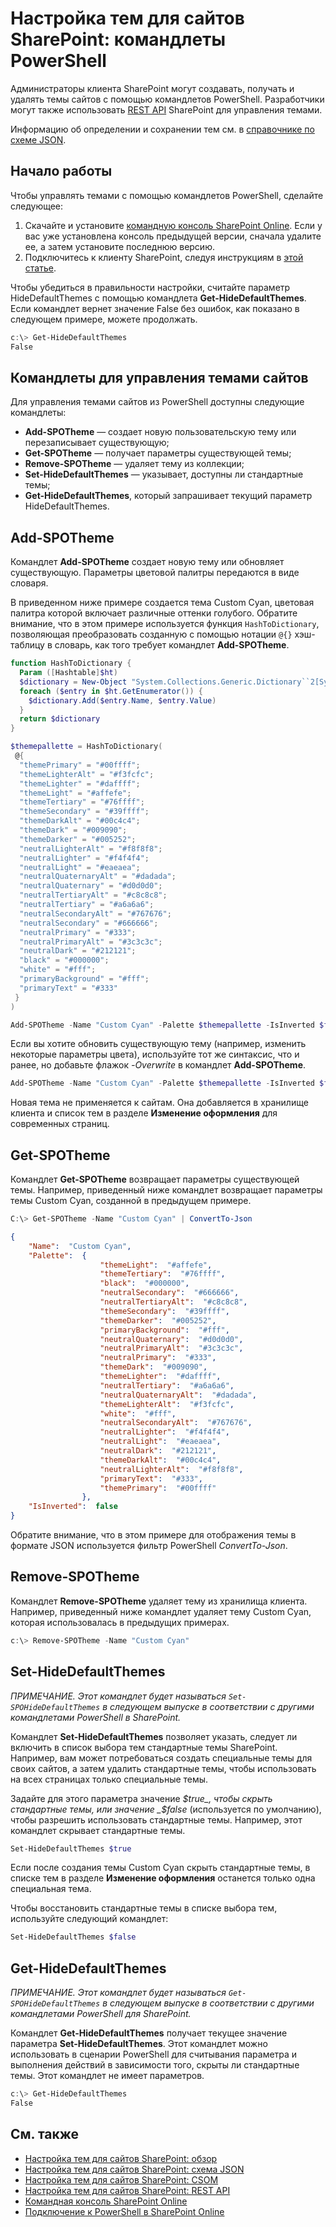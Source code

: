# <a name="sharepoint-site-theming-powershell-cmdlets"></a>Настройка тем для сайтов SharePoint: командлеты PowerShell

Администраторы клиента SharePoint могут создавать, получать и удалять темы сайтов с помощью командлетов PowerShell. Разработчики могут также использовать [REST API](sharepoint-site-theming-rest-api.md) SharePoint для управления темами.

Информацию об определении и сохранении тем см. в [справочнике по схеме JSON](sharepoint-site-theming-json-schema.md).

## <a name="getting-started"></a>Начало работы

Чтобы управлять темами с помощью командлетов PowerShell, сделайте следующее:

1. Скачайте и установите [командную консоль SharePoint Online](https://www.microsoft.com/en-us/download/details.aspx?id=35588). Если у вас уже установлена консоль предыдущей версии, сначала удалите ее, а затем установите последнюю версию.
2. Подключитесь к клиенту SharePoint, следуя инструкциям в [этой статье](https://technet.microsoft.com/ru-RU/library/fp161372.aspx).

Чтобы убедиться в правильности настройки, считайте параметр HideDefaultThemes с помощью командлета **Get-HideDefaultThemes**. Если командлет вернет значение False без ошибок, как показано в следующем примере, можете продолжать.

```powershell
c:\> Get-HideDefaultThemes
False
```
## <a name="site-theme-cmdlets"></a>Командлеты для управления темами сайтов

Для управления темами сайтов из PowerShell доступны следующие командлеты:

* **Add-SPOTheme** &mdash; создает новую пользовательскую тему или перезаписывает существующую;
* **Get-SPOTheme** &mdash; получает параметры существующей темы;
* **Remove-SPOTheme** &mdash; удаляет тему из коллекции;
* **Set-HideDefaultThemes** &mdash; указывает, доступны ли стандартные темы;
* **Get-HideDefaultThemes**, который запрашивает текущий параметр HideDefaultThemes.

## <a name="add-spotheme"></a>Add-SPOTheme

Командлет **Add-SPOTheme** создает новую тему или обновляет существующую. Параметры цветовой палитры передаются в виде словаря.

В приведенном ниже примере создается тема Custom Cyan, цветовая палитра которой включает различные оттенки голубого. Обратите внимание, что в этом примере используется функция ```HashToDictionary```, позволяющая преобразовать созданную с помощью нотации ```@{}``` хэш-таблицу в словарь, как того требует командлет **Add-SPOTheme**.

```powershell
function HashToDictionary {
  Param ([Hashtable]$ht)
  $dictionary = New-Object "System.Collections.Generic.Dictionary``2[System.String,System.String]"
  foreach ($entry in $ht.GetEnumerator()) {
    $dictionary.Add($entry.Name, $entry.Value)
  }
  return $dictionary
}

$themepallette = HashToDictionary(
 @{
  "themePrimary" = "#00ffff";
  "themeLighterAlt" = "#f3fcfc";
  "themeLighter" = "#daffff";
  "themeLight" = "#affefe";
  "themeTertiary" = "#76ffff";
  "themeSecondary" = "#39ffff";
  "themeDarkAlt" = "#00c4c4";
  "themeDark" = "#009090";
  "themeDarker" = "#005252";
  "neutralLighterAlt" = "#f8f8f8";
  "neutralLighter" = "#f4f4f4";
  "neutralLight" = "#eaeaea";
  "neutralQuaternaryAlt" = "#dadada";
  "neutralQuaternary" = "#d0d0d0";
  "neutralTertiaryAlt" = "#c8c8c8";
  "neutralTertiary" = "#a6a6a6";
  "neutralSecondaryAlt" = "#767676";
  "neutralSecondary" = "#666666";
  "neutralPrimary" = "#333";
  "neutralPrimaryAlt" = "#3c3c3c";
  "neutralDark" = "#212121";
  "black" = "#000000";
  "white" = "#fff";
  "primaryBackground" = "#fff";
  "primaryText" = "#333"
 }
)

Add-SPOTheme -Name "Custom Cyan" -Palette $themepallette -IsInverted $false
```
Если вы хотите обновить существующую тему (например, изменить некоторые параметры цвета), используйте тот же синтаксис, что и ранее, но добавьте флажок *-Overwrite* в командлет **Add-SPOTheme**.

```powershell
Add-SPOTheme -Name "Custom Cyan" -Palette $themepallette -IsInverted $false -Overwrite
```
Новая тема не применяется к сайтам. Она добавляется в хранилище клиента и список тем в разделе **Изменение оформления** для современных страниц.

## <a name="get-spotheme"></a>Get-SPOTheme

Командлет **Get-SPOTheme** возвращает параметры существующей темы. Например, приведенный ниже командлет возвращает параметры темы Custom Cyan, созданной в предыдущем примере.

```powershell
C:\> Get-SPOTheme -Name "Custom Cyan" | ConvertTo-Json
```
```json
{
    "Name":  "Custom Cyan",
    "Palette":  {
                    "themeLight":  "#affefe",
                    "themeTertiary":  "#76ffff",
                    "black":  "#000000",
                    "neutralSecondary":  "#666666",
                    "neutralTertiaryAlt":  "#c8c8c8",
                    "themeSecondary":  "#39ffff",
                    "themeDarker":  "#005252",
                    "primaryBackground":  "#fff",
                    "neutralQuaternary":  "#d0d0d0",
                    "neutralPrimaryAlt":  "#3c3c3c",
                    "neutralPrimary":  "#333",
                    "themeDark":  "#009090",
                    "themeLighter":  "#daffff",
                    "neutralTertiary":  "#a6a6a6",
                    "neutralQuaternaryAlt":  "#dadada",
                    "themeLighterAlt":  "#f3fcfc",
                    "white":  "#fff",
                    "neutralSecondaryAlt":  "#767676",
                    "neutralLighter":  "#f4f4f4",
                    "neutralLight":  "#eaeaea",
                    "neutralDark":  "#212121",
                    "themeDarkAlt":  "#00c4c4",
                    "neutralLighterAlt":  "#f8f8f8",
                    "primaryText":  "#333",
                    "themePrimary":  "#00ffff"
                },
    "IsInverted":  false
}
```
Обратите внимание, что в этом примере для отображения темы в формате JSON используется фильтр PowerShell _ConvertTo-Json_.

## <a name="remove-spotheme"></a>Remove-SPOTheme

Командлет **Remove-SPOTheme** удаляет тему из хранилища клиента. Например, приведенный ниже командлет удаляет тему Custom Cyan, которая использовалась в предыдущих примерах.

```powershell
c:\> Remove-SPOTheme -Name "Custom Cyan"
```
## <a name="set-hidedefaultthemes"></a>Set-HideDefaultThemes

_ПРИМЕЧАНИЕ. Этот командлет будет называться ```Set-SPOHideDefaultThemes``` в следующем выпуске в соответствии с другими командлетами PowerShell в SharePoint._

Командлет **Set-HideDefaultThemes** позволяет указать, следует ли включить в список выбора тем стандартные темы SharePoint. Например, вам может потребоваться создать специальные темы для своих сайтов, а затем удалить стандартные темы, чтобы использовать на всех страницах только специальные темы.

Задайте для этого параметра значение _$true_, чтобы скрыть стандартные темы, или значение _$false_ (используется по умолчанию), чтобы разрешить использовать стандартные темы. Например, этот командлет скрывает стандартные темы.

```powershell
Set-HideDefaultThemes $true
```
Если после создания темы Custom Cyan скрыть стандартные темы, в списке тем в разделе **Изменение оформления** останется только одна специальная тема.

Чтобы восстановить стандартные темы в списке выбора тем, используйте следующий командлет:
```powershell
Set-HideDefaultThemes $false
```

## <a name="get-hidedefaultthemes"></a>Get-HideDefaultThemes

_ПРИМЕЧАНИЕ. Этот командлет будет называться ```Get-SPOHideDefaultThemes``` в следующем выпуске в соответствии с другими командлетами PowerShell для SharePoint._

Командлет **Get-HideDefaultThemes** получает текущее значение параметра **Set-HideDefaultThemes**. Этот командлет можно использовать в сценарии PowerShell для считывания параметра и выполнения действий в зависимости того, скрыты ли стандартные темы. Этот командлет не имеет параметров.

```powershell
c:\> Get-HideDefaultThemes
False
```

## <a name="see-also"></a>См. также

* [Настройка тем для сайтов SharePoint: обзор](sharepoint-site-theming-overview.md)
* [Настройка тем для сайтов SharePoint: схема JSON](sharepoint-site-theming-json-schema.md)
* [Настройка тем для сайтов SharePoint: CSOM](sharepoint-site-theming-csom.md)
* [Настройка тем для сайтов SharePoint: REST API](sharepoint-site-theming-rest-api.md)
* [Командная консоль SharePoint Online](https://www.microsoft.com/en-us/download/details.aspx?id=35588)
* [Подключение к PowerShell в SharePoint Online](https://technet.microsoft.com/ru-RU/library/fp161372.aspx)
